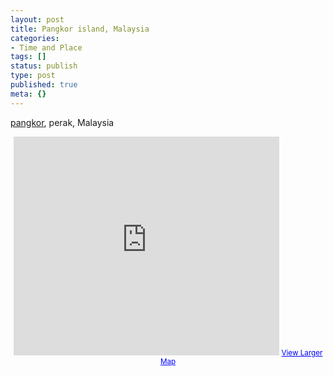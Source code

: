 ```yaml
---
layout: post
title: Pangkor island, Malaysia
categories:
- Time and Place
tags: []
status: publish
type: post
published: true
meta: {}
---
```

<p align="left"><a href="http://www.pangkor.com.my/">pangkor</a>, perak, Malaysia</p>

<p align="center"><iframe height="350" scrolling="no" width="425" frameBorder="0" src="http://maps.google.com/maps?q=http:%2F%2Fbbs.keyhole.com%2Fubb%2Fdownload.php%3FNumber%3D1085720&amp;t=k&amp;om=1&amp;ie=UTF8&amp;ll=2.82696,102.157426&amp;spn=2.804544,3.223807&amp;output=embed&amp;s=AARTsJoSfewfFs_KjgygP5VdP4_PRD38Lw" marginHeight="0" marginWidth="0"></iframe>
<small><a href="http://maps.google.com/maps?q=http:%2F%2Fbbs.keyhole.com%2Fubb%2Fdownload.php%3FNumber%3D1085720&amp;t=k&amp;om=1&amp;ie=UTF8&amp;ll=2.82696,102.157426&amp;spn=2.804544,3.223807&amp;source=embed" style="color: #0000ff; text-align: left">View Larger Map</a></small>

